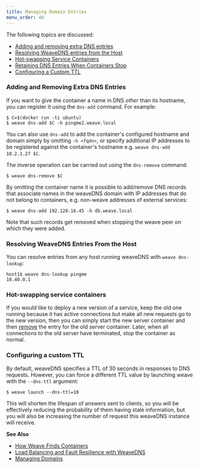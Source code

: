 ```yaml
---
title: Managing Domain Entries
menu_order: 40
---
```



The following topics are discussed: 

* [Adding and removing extra DNS entries](#add-remove)
* [Resolving WeaveDNS entries from the Host](#resolve-weavedns-entries-from-host)
* [Hot-swapping Service Containers](#hot-swapping)
* [Retaining DNS Entries When Containers Stop](#retain-stopped)
* [Configuring a Custom TTL](#ttl)



### <a name="add-remove"></a>Adding and Removing Extra DNS Entries

If you want to give the container a name in DNS *other* than its
hostname, you can register it using the `dns-add` command. For example:

```
$ C=$(docker run -ti ubuntu)
$ weave dns-add $C -h pingme2.weave.local
```

You can also use `dns-add` to add the container's configured hostname
and domain simply by omitting `-h <fqdn>`, or specify additional IP
addresses to be registered against the container's hostname e.g.
`weave dns-add 10.2.1.27 $C`.

The inverse operation can be carried out using the `dns-remove`
command:

```
$ weave dns-remove $C
```

By omitting the container name it is possible to add/remove DNS
records that associate names in the weaveDNS domain with IP addresses
that do not belong to containers, e.g. non-weave addresses of external
services:
```
$ weave dns-add 192.128.16.45 -h db.weave.local
```

Note that such records get removed when stopping the weave peer on
which they were added.

### <a name="resolve-weavedns-entries-from-host"></a>Resolving WeaveDNS Entries From the Host

You can resolve entries from any host running weaveDNS with `weave
dns-lookup`:

    host1$ weave dns-lookup pingme
    10.40.0.1

### <a name="hot-swapping"></a>Hot-swapping service containers

If you would like to deploy a new version of a service, keep the old
one running because it has active connections but make all new
requests go to the new version, then you can simply start the new
server container and then [remove](#add-remove) the entry for the old
server container. Later, when all connections to the old server have
terminated, stop the container as normal.

### <a name="ttl"></a>Configuring a custom TTL

By default, weaveDNS specifies a TTL of 30 seconds in responses to DNS
requests.  However, you can force a different TTL value by launching
weave with the `--dns-ttl` argument:

```
$ weave launch --dns-ttl=10
```

This will shorten the lifespan of answers sent to clients, so you will
be effectively reducing the probability of them having stale
information, but you will also be increasing the number of request this
weaveDNS instance will receive.

**See Also**

 * [How Weave Finds Containers](/site/how-works-weavedns.md)
 * [Load Balancing and Fault Resilience with WeaveDNS](/site/weavedns/load-balance-fault-weavedns.md)
 * [Managing Domains](/site/weavedns/managing-domains-weavedns.md)
